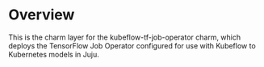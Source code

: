 Overview
========

This is the charm layer for the kubeflow-tf-job-operator charm, which deploys
the TensorFlow Job Operator configured for use with Kubeflow to Kubernetes
models in Juju.
